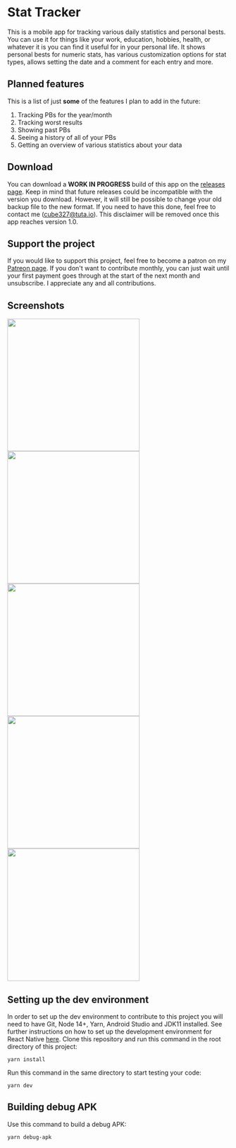 # Stat Tracker

This is a mobile app for tracking various daily statistics and personal bests. You can use it for things like your work, education, hobbies, health, or whatever it is you can find it useful for in your personal life. It shows personal bests for numeric stats, has various customization options for stat types, allows setting the date and a comment for each entry and more.

## Planned features

This is a list of just **some** of the features I plan to add in the future:

1. Tracking PBs for the year/month
2. Tracking worst results
3. Showing past PBs
4. Seeing a history of all of your PBs
5. Getting an overview of various statistics about your data

## Download

You can download a **WORK IN PROGRESS** build of this app on the [releases page](https://github.com/dmint789/stat-tracker/releases). Keep in mind that future releases could be incompatible with the version you download. However, it will still be possible to change your old backup file to the new format. If you need to have this done, feel free to contact me (cube327@tuta.io). This disclaimer will be removed once this app reaches version 1.0.

## Support the project

If you would like to support this project, feel free to become a patron on my [Patreon page](https://patreon.com/denimintsaev). If you don't want to contribute monthly, you can just wait until your first payment goes through at the start of the next month and unsubscribe. I appreciate any and all contributions.

## Screenshots

<img src="https://denimintsaev.com/api/stat_tracker_1.jpg" width="300"/>

<img src="https://denimintsaev.com/api/stat_tracker_2.jpg" width="300"/>

<img src="https://denimintsaev.com/api/stat_tracker_3.jpg" width="300"/>

<img src="https://denimintsaev.com/api/stat_tracker_4.jpg" width="300"/>

<img src="https://denimintsaev.com/api/stat_tracker_5.jpg" width="300"/>

## Setting up the dev environment

In order to set up the dev environment to contribute to this project you will need to have Git, Node 14+, Yarn, Android Studio and JDK11 installed. See further instructions on how to set up the development environment for React Native [here](https://reactnative.dev/docs/environment-setup). Clone this repository and run this command in the root directory of this project:

```
yarn install
```

Run this command in the same directory to start testing your code:

```
yarn dev
```

## Building debug APK

Use this command to build a debug APK:

```
yarn debug-apk
```
